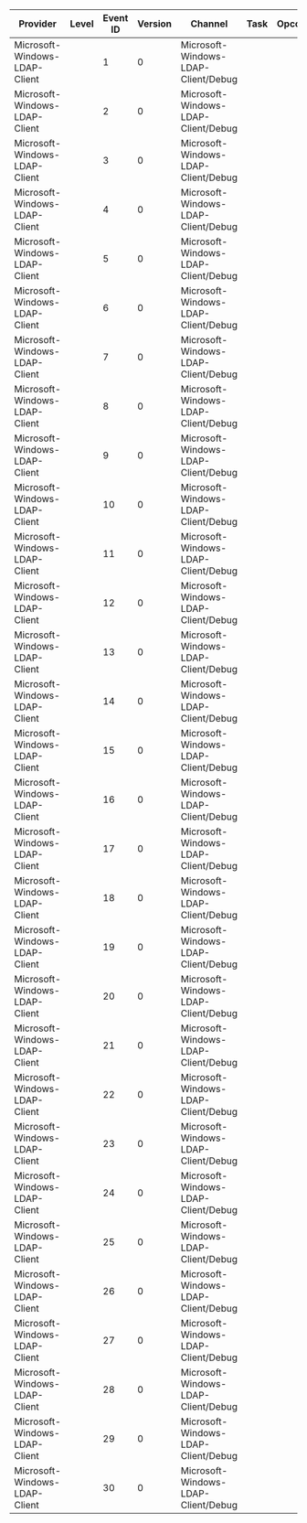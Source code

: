 Provider                       |  Level  |  Event ID  |  Version  |  Channel                              |  Task  |  Opcode  |  Keyword         |  Message
-------------------------------|---------|------------|-----------|---------------------------------------|--------|----------|------------------|---------
Microsoft-Windows-LDAP-Client  |         |  1         |  0        |  Microsoft-Windows-LDAP-Client/Debug  |        |          |  search          |
Microsoft-Windows-LDAP-Client  |         |  2         |  0        |  Microsoft-Windows-LDAP-Client/Debug  |        |          |  write           |
Microsoft-Windows-LDAP-Client  |         |  3         |  0        |  Microsoft-Windows-LDAP-Client/Debug  |        |          |  refcnt          |
Microsoft-Windows-LDAP-Client  |         |  4         |  0        |  Microsoft-Windows-LDAP-Client/Debug  |        |          |  heap            |
Microsoft-Windows-LDAP-Client  |         |  5         |  0        |  Microsoft-Windows-LDAP-Client/Debug  |        |          |  cache           |
Microsoft-Windows-LDAP-Client  |         |  6         |  0        |  Microsoft-Windows-LDAP-Client/Debug  |        |          |  ssl             |
Microsoft-Windows-LDAP-Client  |         |  7         |  0        |  Microsoft-Windows-LDAP-Client/Debug  |        |          |  spewsearch      |
Microsoft-Windows-LDAP-Client  |         |  8         |  0        |  Microsoft-Windows-LDAP-Client/Debug  |        |          |  serverdown      |
Microsoft-Windows-LDAP-Client  |         |  9         |  0        |  Microsoft-Windows-LDAP-Client/Debug  |        |          |  connect         |
Microsoft-Windows-LDAP-Client  |         |  10        |  0        |  Microsoft-Windows-LDAP-Client/Debug  |        |          |  reconnect       |
Microsoft-Windows-LDAP-Client  |         |  11        |  0        |  Microsoft-Windows-LDAP-Client/Debug  |        |          |  receivedata     |
Microsoft-Windows-LDAP-Client  |         |  12        |  0        |  Microsoft-Windows-LDAP-Client/Debug  |        |          |  bytes_sent      |
Microsoft-Windows-LDAP-Client  |         |  13        |  0        |  Microsoft-Windows-LDAP-Client/Debug  |        |          |  eom             |
Microsoft-Windows-LDAP-Client  |         |  14        |  0        |  Microsoft-Windows-LDAP-Client/Debug  |        |          |  ber             |
Microsoft-Windows-LDAP-Client  |         |  15        |  0        |  Microsoft-Windows-LDAP-Client/Debug  |        |          |  outmemory       |
Microsoft-Windows-LDAP-Client  |         |  16        |  0        |  Microsoft-Windows-LDAP-Client/Debug  |        |          |  controls        |
Microsoft-Windows-LDAP-Client  |         |  17        |  0        |  Microsoft-Windows-LDAP-Client/Debug  |        |          |  bytes_received  |
Microsoft-Windows-LDAP-Client  |         |  18        |  0        |  Microsoft-Windows-LDAP-Client/Debug  |        |          |  cldap           |
Microsoft-Windows-LDAP-Client  |         |  19        |  0        |  Microsoft-Windows-LDAP-Client/Debug  |        |          |  filter          |
Microsoft-Windows-LDAP-Client  |         |  20        |  0        |  Microsoft-Windows-LDAP-Client/Debug  |        |          |  bind            |
Microsoft-Windows-LDAP-Client  |         |  21        |  0        |  Microsoft-Windows-LDAP-Client/Debug  |        |          |  network_errors  |
Microsoft-Windows-LDAP-Client  |         |  22        |  0        |  Microsoft-Windows-LDAP-Client/Debug  |        |          |  verbose         |
Microsoft-Windows-LDAP-Client  |         |  23        |  0        |  Microsoft-Windows-LDAP-Client/Debug  |        |          |  parse           |
Microsoft-Windows-LDAP-Client  |         |  24        |  0        |  Microsoft-Windows-LDAP-Client/Debug  |        |          |  referrals       |
Microsoft-Windows-LDAP-Client  |         |  25        |  0        |  Microsoft-Windows-LDAP-Client/Debug  |        |          |  request         |
Microsoft-Windows-LDAP-Client  |         |  26        |  0        |  Microsoft-Windows-LDAP-Client/Debug  |        |          |  connection      |
Microsoft-Windows-LDAP-Client  |         |  27        |  0        |  Microsoft-Windows-LDAP-Client/Debug  |        |          |  init_term       |
Microsoft-Windows-LDAP-Client  |         |  28        |  0        |  Microsoft-Windows-LDAP-Client/Debug  |        |          |  api_errors      |
Microsoft-Windows-LDAP-Client  |         |  29        |  0        |  Microsoft-Windows-LDAP-Client/Debug  |        |          |  errors          |
Microsoft-Windows-LDAP-Client  |         |  30        |  0        |  Microsoft-Windows-LDAP-Client/Debug  |        |          |  search          |